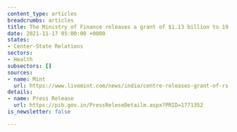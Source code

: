 ```yaml
---
content_type: articles
breadcrumbs: articles
title: The Ministry of Finance releases a grant of $1.13 billion to 19 states
date: 2021-11-17 05:00:00 +0000
states:
- Center-State Relations
sectors:
- Health
subsectors: []
sources:
- name: Mint
  url: https://www.livemint.com/news/india/centre-releases-grant-of-rs-8-453-92-cr-to-19-states-to-enhance-health-systems-11636783570086.html
details:
- name: Press Release
  url: https://pib.gov.in/PressReleseDetailm.aspx?PRID=1771352
is_newsletter: false

---
```

